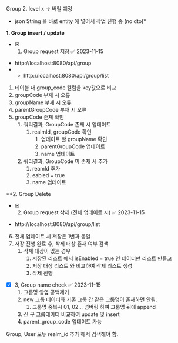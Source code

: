  Group
	2. level x -> 버릴 예정


* json String 을 바로 entity 에 넣어서 작업 진행 중 (no dto)*

**1. Group insert / update**

- [x] 1. Group request 저장 ✅ 2023-11-15
- http://localhost:8080/api/group
- - http://localhost:8080/api/group/list
1. 테이블 내 group_code 컬럼을 key값으로 비교 
2. groupCode 부재 시 오류
3. groupName 부재 시 오류
4. parentGroupCode 부재 시 오류
5. groupCode 존재 확인
	1. 쿼리결과, GroupCode 존재 시 업데이트
		1. realmId, groupCode 확인
			1. 업데이트 할 groupName 확인
			2. parentGroupCode 업데이트
			3. name 업데이트
	2. 쿼리결과, GroupCode 미 존재 시 추가
		1. reamId 추가
		2. eabled = true
		3. name 업데이트

**2. Group Delete 

- [x] 2. Group request 삭제 (전체 업데이트 시) ✅ 2023-11-15
- http://localhost:8080/api/group/list
6. 전체 업데이트 시 저장은 1번과 동일
7. 저장 진행 완료 후, 삭제 대상 존재 여부 검색
	1. 삭제 대상이 있는 경우
		1. 저장된 리스트 에서 isEnabled = true 인 데이터만 리스트 만들고
		2. 저장 대상 리스트 와 비교하여 삭제 리스트 생성
		3. 삭제 진행

		
- [x] 3, Group name check ✅ 2023-11-15
	 1. 그룹명 양옆 공백제거 
	 2. new 그룹 데이터와 기존 그룹 간 같은 그룹명이 존재하면 안됨. 
		 1. 그룹명 중복시 01, 02... 넘버링 하여 그룹명 뒤에 append 
	 3. 신 구 그룹데이터 비교하여 update 및 insert 
	 4.  parent_group_code 업데이트 가능




Group, User 모두  realm_id 추가 해서 검색해야 함.